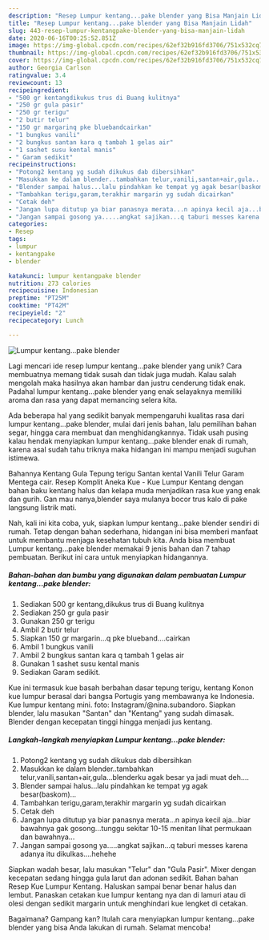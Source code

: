 ```yaml
---
description: "Resep Lumpur kentang...pake blender yang Bisa Manjain Lidah"
title: "Resep Lumpur kentang...pake blender yang Bisa Manjain Lidah"
slug: 443-resep-lumpur-kentangpake-blender-yang-bisa-manjain-lidah
date: 2020-06-16T00:25:52.851Z
image: https://img-global.cpcdn.com/recipes/62ef32b916fd3706/751x532cq70/lumpur-kentangpake-blender-foto-resep-utama.jpg
thumbnail: https://img-global.cpcdn.com/recipes/62ef32b916fd3706/751x532cq70/lumpur-kentangpake-blender-foto-resep-utama.jpg
cover: https://img-global.cpcdn.com/recipes/62ef32b916fd3706/751x532cq70/lumpur-kentangpake-blender-foto-resep-utama.jpg
author: Georgia Carlson
ratingvalue: 3.4
reviewcount: 13
recipeingredient:
- "500 gr kentangdikukus trus di Buang kulitnya"
- "250 gr gula pasir"
- "250 gr terigu"
- "2 butir telur"
- "150 gr margarinq pke bluebandcairkan"
- "1 bungkus vanili"
- "2 bungkus santan kara q tambah 1 gelas air"
- "1 sashet susu kental manis"
- " Garam sedikit"
recipeinstructions:
- "Potong2 kentang yg sudah dikukus dab dibersihkan"
- "Masukkan ke dalam blender..tambahkan telur,vanili,santan+air,gula...blenderku agak besar ya jadi muat deh...."
- "Blender sampai halus...lalu pindahkan ke tempat yg agak besar(baskom)..."
- "Tambahkan terigu,garam,terakhir margarin yg sudah dicairkan"
- "Cetak deh"
- "Jangan lupa ditutup ya biar panasnya merata...n apinya kecil aja...biar bawahnya gak gosong...tunggu sekitar 10-15 menitan lihat permukaan dan bawahnya..."
- "Jangan sampai gosong ya.....angkat sajikan...q taburi messes karena adanya itu dikulkas....hehehe"
categories:
- Resep
tags:
- lumpur
- kentangpake
- blender

katakunci: lumpur kentangpake blender 
nutrition: 273 calories
recipecuisine: Indonesian
preptime: "PT25M"
cooktime: "PT42M"
recipeyield: "2"
recipecategory: Lunch

---
```



![Lumpur kentang...pake blender](https://img-global.cpcdn.com/recipes/62ef32b916fd3706/751x532cq70/lumpur-kentangpake-blender-foto-resep-utama.jpg)

Lagi mencari ide resep lumpur kentang...pake blender yang unik? Cara membuatnya memang tidak susah dan tidak juga mudah. Kalau salah mengolah maka hasilnya akan hambar dan justru cenderung tidak enak. Padahal lumpur kentang...pake blender yang enak selayaknya memiliki aroma dan rasa yang dapat memancing selera kita.

Ada beberapa hal yang sedikit banyak mempengaruhi kualitas rasa dari lumpur kentang...pake blender, mulai dari jenis bahan, lalu pemilihan bahan segar, hingga cara membuat dan menghidangkannya. Tidak usah pusing kalau hendak menyiapkan lumpur kentang...pake blender enak di rumah, karena asal sudah tahu triknya maka hidangan ini mampu menjadi suguhan istimewa.

Bahannya Kentang Gula Tepung terigu Santan kental Vanili Telur Garam Mentega cair. Resep Komplit Aneka Kue - Kue Lumpur Kentang dengan bahan baku kentang halus dan kelapa muda menjadikan rasa kue yang enak dan gurih. Gan mau nanya,blender saya mulanya bocor trus kalo di pake langsung listrik mati.


Nah, kali ini kita coba, yuk, siapkan lumpur kentang...pake blender sendiri di rumah. Tetap dengan bahan sederhana, hidangan ini bisa memberi manfaat untuk membantu menjaga kesehatan tubuh kita. Anda bisa membuat Lumpur kentang...pake blender memakai 9 jenis bahan dan 7 tahap pembuatan. Berikut ini cara untuk menyiapkan hidangannya.

<!--inarticleads1-->

##### Bahan-bahan dan bumbu yang digunakan dalam pembuatan Lumpur kentang...pake blender:

1. Sediakan 500 gr kentang,dikukus trus di Buang kulitnya
1. Sediakan 250 gr gula pasir
1. Gunakan 250 gr terigu
1. Ambil 2 butir telur
1. Siapkan 150 gr margarin...q pke blueband....cairkan
1. Ambil 1 bungkus vanili
1. Ambil 2 bungkus santan kara q tambah 1 gelas air
1. Gunakan 1 sashet susu kental manis
1. Sediakan  Garam sedikit.


Kue ini termasuk kue basah berbahan dasar tepung terigu, kentang Konon kue lumpur berasal dari bangsa Portugis yang membawanya ke Indonesia. Kue lumpur kentang mini. foto: Instagram/@nina.subandoro. Siapkan blender, lalu masukan &#34;Santan&#34; dan &#34;Kentang&#34; yang sudah dimasak. Blender dengan kecepatan tinggi hingga menjadi jus kentang. 

<!--inarticleads2-->

##### Langkah-langkah menyiapkan Lumpur kentang...pake blender:

1. Potong2 kentang yg sudah dikukus dab dibersihkan
1. Masukkan ke dalam blender..tambahkan telur,vanili,santan+air,gula...blenderku agak besar ya jadi muat deh....
1. Blender sampai halus...lalu pindahkan ke tempat yg agak besar(baskom)...
1. Tambahkan terigu,garam,terakhir margarin yg sudah dicairkan
1. Cetak deh
1. Jangan lupa ditutup ya biar panasnya merata...n apinya kecil aja...biar bawahnya gak gosong...tunggu sekitar 10-15 menitan lihat permukaan dan bawahnya...
1. Jangan sampai gosong ya.....angkat sajikan...q taburi messes karena adanya itu dikulkas....hehehe


Siapkan wadah besar, lalu masukan &#34;Telur&#34; dan &#34;Gula Pasir&#34;. Mixer dengan kecepatan sedang hingga gula larut dan adonan sedikit. Bahan bahan Resep Kue Lumpur Kentang. Haluskan sampai benar benar halus dan lembut. Panaskan cetakan kue lumpur kentang nya dan di lamuri atau di olesi dengan sedikit margarin untuk menghindari kue lengket di cetakan. 

Bagaimana? Gampang kan? Itulah cara menyiapkan lumpur kentang...pake blender yang bisa Anda lakukan di rumah. Selamat mencoba!
